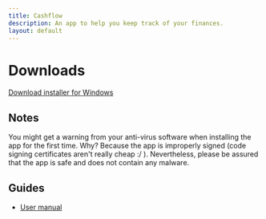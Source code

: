 ```yaml
---
title: Cashflow
description: An app to help you keep track of your finances.
layout: default
---
```


# Downloads

<a href="https://www.dropbox.com/s/qw2v0sdwzq7awrj/Cashflow%20Setup%201.0.0.exe?dl=0" class="download-btn">Download installer for Windows</a>
   
## Notes
You might get a warning from your anti-virus software when installing the app for the first time. 
Why? Because the app is improperly signed (code signing certificates aren't really cheap :/ ). 
Nevertheless, please be assured that the app is safe and does not contain any malware.

## Guides
- [User manual](/user-manual)
